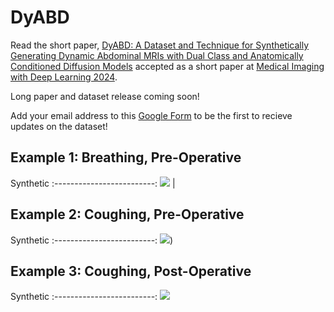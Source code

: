 # DyABD

Read the short paper, [DyABD: A Dataset and Technique for Synthetically Generating Dynamic Abdominal MRIs with Dual Class and Anatomically Conditioned Diffusion Models](https://openreview.net/pdf?id=fZoD19wN20) accepted as a short paper at [Medical Imaging with Deep Learning 2024](https://2024.midl.io/).

Long paper and dataset release coming soon!

Add your email address to this [Google Form](https://docs.google.com/forms/d/e/1FAIpQLSdS4C6qAKGJ1aod3U53-kaCO7P51rSQIK5Dzb7JCBerkf6ipg/viewform?pli=1&pli=1) to be the first to recieve updates on the dataset!


## Example 1: Breathing, Pre-Operative

Synthetic
:-------------------------:
![](https://github.com/niamhbelton/DyABD/blob/main/examples/syn/exercise_0_operative_0_1_Dataset422_Abdominal_000000%202.gif) |


## Example 2: Coughing, Pre-Operative

Synthetic
:-------------------------:
![](https://github.com/niamhbelton/DyABD/blob/main/examples/syn/exercise_1_operative_0_1_Dataset422_Abdominal_000002.gif))


## Example 3: Coughing, Post-Operative

Synthetic
:-------------------------:
![](https://github.com/niamhbelton/DyABD/blob/main/examples/syn/exercise_1_operative_1_2_Dataset422_Abdominal_000026.gif) 
